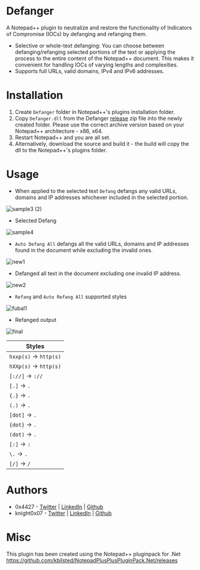 # Defanger
A Notepad++ plugin to neutralize and restore the functionality of Indicators of Compromise (IOCs) by defanging and refanging them.

- Selective or whole-text defanging: You can choose between defanging/refanging selected portions of the text or applying the process to the entire content of the Notepad++ document. This makes it convenient for handling IOCs of varying lengths and complexities.
- Supports full URLs, valid domains, IPv4 and IPv6 addresses. 

# Installation

1. Create `Defanger` folder in Notepad++'s plugins installation folder.
2. Copy `Defanger.dll` from the Defanger [release](https://github.com/0x4427/Defanger/releases) zip file into the newly created folder. Please use the correct archive version based on your Notepad++ architecture - x86, x64.
3. Restart Notepad++ and you are all set.
4. Alternatively, download the source and build it - the build will copy the dll to the Notepad++'s plugins folder.

# Usage

- When applied to the selected text `Defang` defangs any valid URLs, domains and IP addresses whichever included in the selected portion.

![sample3 (2)](https://github.com/0x4427/Defanger/assets/91937971/412809e7-16a7-4944-b1a6-ac39e5e70890)

- Selected Defang

![sample4](https://github.com/0x4427/Defanger/assets/91937971/0058ede8-fe50-422b-9461-3f334352ab02)

- `Auto Defang All` defangs all the valid URLs, domains and IP addresses found in the document while excluding the invalid ones.

![new1](https://github.com/0x4427/Defanger/assets/91937971/1ae6a97a-0b5f-439c-9023-276a1fa4aafb)

- Defanged all text in the document excluding one invalid IP address.

![new2](https://github.com/0x4427/Defanger/assets/91937971/c02b4ba4-25bb-40c8-9f44-6e025812b7d8)

- `Refang` and `Auto Refang All` supported styles

![fubal1](https://github.com/0x4427/Defanger/assets/91937971/7b467a6a-1371-460e-9bdc-da910590ca63)

- Refanged output
  
![final ](https://github.com/0x4427/Defanger/assets/91937971/061893b7-bce4-4e63-b612-a07e28398abe)

| Styles                |
|---------------------------|                                    
|   `hxxp(s)` -> `http(s)`   |
|   `hXXp(s)` -> `http(s)`   |
|       `[://]` -> `://`    |                            
|       `[.]` -> `.`        |                    
|       `{.}` -> `.`        |
|       `(.)` -> `.`        |
|       `[dot]` -> `.`      |
|       `{dot}` -> `.`      |
|       `(dot)` -> `.`      |
|       `[:]` -> `:`        |
|       `\.`  -> `.`        |
|       `[/]` -> `/`        |

# Authors
- 0x4427 - [Twitter](https://twitter.com/0x4427/) | [LinkedIn](https://www.linkedin.com/in/varun-singh-5944b9222/) | [Github](https://github.com/0x4427/)
- knight0x07 - [Twitter](https://twitter.com/knight0x07/) | [LinkedIn](https://www.linkedin.com/in/niraj-s/) | [Github](https://github.com/knight0x07/)

# Misc
This plugin has been created using the Notepad++ pluginpack for .Net https://github.com/kbilsted/NotepadPlusPlusPluginPack.Net/releases
